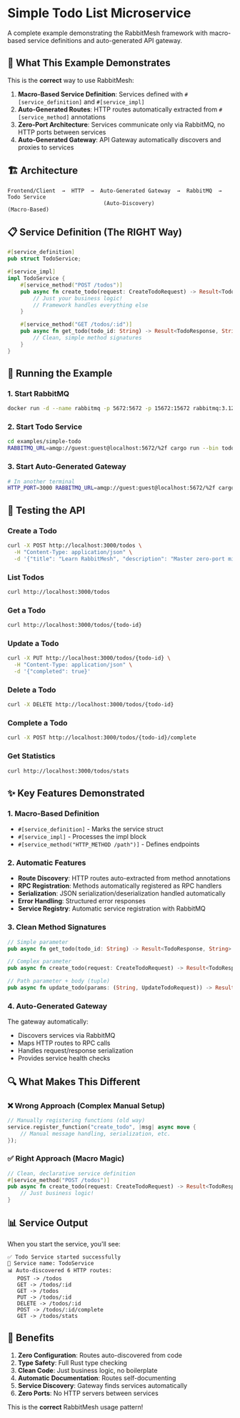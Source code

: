 # Simple Todo List Microservice

A complete example demonstrating the RabbitMesh framework with macro-based service definitions and auto-generated API gateway.

## 🎯 What This Example Demonstrates

This is the **correct** way to use RabbitMesh:

1. **Macro-Based Service Definition**: Services defined with `#[service_definition]` and `#[service_impl]`
2. **Auto-Generated Routes**: HTTP routes automatically extracted from `#[service_method]` annotations
3. **Zero-Port Architecture**: Services communicate only via RabbitMQ, no HTTP ports between services
4. **Auto-Generated Gateway**: API Gateway automatically discovers and proxies to services

## 🏗️ Architecture

```
Frontend/Client  →  HTTP  →  Auto-Generated Gateway  →  RabbitMQ  →  Todo Service
                              (Auto-Discovery)                      (Macro-Based)
```

## 📋 Service Definition (The RIGHT Way)

```rust
#[service_definition]
pub struct TodoService;

#[service_impl]
impl TodoService {
    #[service_method("POST /todos")]
    pub async fn create_todo(request: CreateTodoRequest) -> Result<TodoResponse, String> {
        // Just your business logic!
        // Framework handles everything else
    }

    #[service_method("GET /todos/:id")]
    pub async fn get_todo(todo_id: String) -> Result<TodoResponse, String> {
        // Clean, simple method signatures
    }
}
```

## 🚀 Running the Example

### 1. Start RabbitMQ

```bash
docker run -d --name rabbitmq -p 5672:5672 -p 15672:15672 rabbitmq:3.12-management
```

### 2. Start Todo Service

```bash
cd examples/simple-todo
RABBITMQ_URL=amqp://guest:guest@localhost:5672/%2f cargo run --bin todo-service
```

### 3. Start Auto-Generated Gateway

```bash
# In another terminal
HTTP_PORT=3000 RABBITMQ_URL=amqp://guest:guest@localhost:5672/%2f cargo run --bin todo-gateway
```

## 🧪 Testing the API

### Create a Todo
```bash
curl -X POST http://localhost:3000/todos \
  -H "Content-Type: application/json" \
  -d '{"title": "Learn RabbitMesh", "description": "Master zero-port microservices"}'
```

### List Todos
```bash
curl http://localhost:3000/todos
```

### Get a Todo
```bash
curl http://localhost:3000/todos/{todo-id}
```

### Update a Todo
```bash
curl -X PUT http://localhost:3000/todos/{todo-id} \
  -H "Content-Type: application/json" \
  -d '{"completed": true}'
```

### Delete a Todo
```bash
curl -X DELETE http://localhost:3000/todos/{todo-id}
```

### Complete a Todo
```bash
curl -X POST http://localhost:3000/todos/{todo-id}/complete
```

### Get Statistics
```bash
curl http://localhost:3000/todos/stats
```

## ✨ Key Features Demonstrated

### 1. Macro-Based Definition
- `#[service_definition]` - Marks the service struct
- `#[service_impl]` - Processes the impl block
- `#[service_method("HTTP_METHOD /path")]` - Defines endpoints

### 2. Automatic Features
- **Route Discovery**: HTTP routes auto-extracted from method annotations
- **RPC Registration**: Methods automatically registered as RPC handlers  
- **Serialization**: JSON serialization/deserialization handled automatically
- **Error Handling**: Structured error responses
- **Service Registry**: Automatic service registration with RabbitMQ

### 3. Clean Method Signatures
```rust
// Simple parameter
pub async fn get_todo(todo_id: String) -> Result<TodoResponse, String>

// Complex parameter
pub async fn create_todo(request: CreateTodoRequest) -> Result<TodoResponse, String>

// Path parameter + body (tuple)
pub async fn update_todo(params: (String, UpdateTodoRequest)) -> Result<TodoResponse, String>
```

### 4. Auto-Generated Gateway
The gateway automatically:
- Discovers services via RabbitMQ
- Maps HTTP routes to RPC calls
- Handles request/response serialization
- Provides service health checks

## 🔍 What Makes This Different

### ❌ Wrong Approach (Complex Manual Setup)
```rust
// Manually registering functions (old way)
service.register_function("create_todo", |msg| async move {
    // Manual message handling, serialization, etc.
});
```

### ✅ Right Approach (Macro Magic)
```rust
// Clean, declarative service definition
#[service_method("POST /todos")]
pub async fn create_todo(request: CreateTodoRequest) -> Result<TodoResponse, String> {
    // Just business logic!
}
```

## 📊 Service Output

When you start the service, you'll see:
```
✅ Todo Service started successfully
🎯 Service name: TodoService
📊 Auto-discovered 6 HTTP routes:
   POST -> /todos
   GET -> /todos/:id
   GET -> /todos
   PUT -> /todos/:id
   DELETE -> /todos/:id
   POST -> /todos/:id/complete
   GET -> /todos/stats
```

## 🎯 Benefits

1. **Zero Configuration**: Routes auto-discovered from code
2. **Type Safety**: Full Rust type checking
3. **Clean Code**: Just business logic, no boilerplate
4. **Automatic Documentation**: Routes self-documenting
5. **Service Discovery**: Gateway finds services automatically
6. **Zero Ports**: No HTTP servers between services

This is the **correct** RabbitMesh usage pattern!